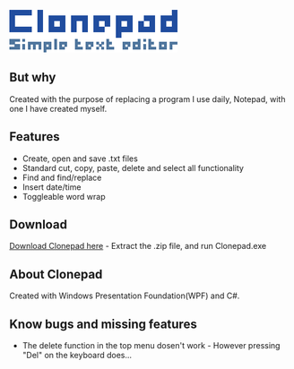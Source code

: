 ![alt text](https://github.com/RasmusAgergaard/Clonepad/blob/master/Images/clonepad_logo.png?raw=true "Logo")

## But why
Created with the purpose of replacing a program I use daily, Notepad, with one I have created myself.

## Features
- Create, open and save .txt files
- Standard cut, copy, paste, delete and select all functionality
- Find and find/replace
- Insert date/time
- Toggleable word wrap

## Download
[Download Clonepad here](https://github.com/RasmusAgergaard/Clonepad/blob/master/Download/Clonepad.zip?raw=true) - Extract the .zip file, and run Clonepad.exe

## About Clonepad
Created with Windows Presentation Foundation(WPF) and C#.

## Know bugs and missing features
- The delete function in the top menu dosen't work - However pressing "Del" on the keyboard does...
